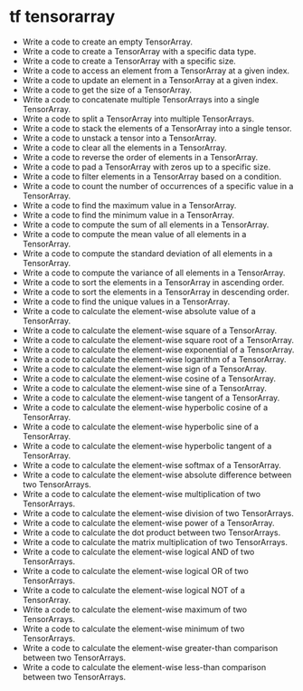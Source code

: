 # tf tensorarray

- Write a code to create an empty TensorArray.
- Write a code to create a TensorArray with a specific data type.
- Write a code to create a TensorArray with a specific size.
- Write a code to access an element from a TensorArray at a given index.
- Write a code to update an element in a TensorArray at a given index.
- Write a code to get the size of a TensorArray.
- Write a code to concatenate multiple TensorArrays into a single TensorArray.
- Write a code to split a TensorArray into multiple TensorArrays.
- Write a code to stack the elements of a TensorArray into a single tensor.
- Write a code to unstack a tensor into a TensorArray.
- Write a code to clear all the elements in a TensorArray.
- Write a code to reverse the order of elements in a TensorArray.
- Write a code to pad a TensorArray with zeros up to a specific size.
- Write a code to filter elements in a TensorArray based on a condition.
- Write a code to count the number of occurrences of a specific value in a TensorArray.
- Write a code to find the maximum value in a TensorArray.
- Write a code to find the minimum value in a TensorArray.
- Write a code to compute the sum of all elements in a TensorArray.
- Write a code to compute the mean value of all elements in a TensorArray.
- Write a code to compute the standard deviation of all elements in a TensorArray.
- Write a code to compute the variance of all elements in a TensorArray.
- Write a code to sort the elements in a TensorArray in ascending order.
- Write a code to sort the elements in a TensorArray in descending order.
- Write a code to find the unique values in a TensorArray.
- Write a code to calculate the element-wise absolute value of a TensorArray.
- Write a code to calculate the element-wise square of a TensorArray.
- Write a code to calculate the element-wise square root of a TensorArray.
- Write a code to calculate the element-wise exponential of a TensorArray.
- Write a code to calculate the element-wise logarithm of a TensorArray.
- Write a code to calculate the element-wise sign of a TensorArray.
- Write a code to calculate the element-wise cosine of a TensorArray.
- Write a code to calculate the element-wise sine of a TensorArray.
- Write a code to calculate the element-wise tangent of a TensorArray.
- Write a code to calculate the element-wise hyperbolic cosine of a TensorArray.
- Write a code to calculate the element-wise hyperbolic sine of a TensorArray.
- Write a code to calculate the element-wise hyperbolic tangent of a TensorArray.
- Write a code to calculate the element-wise softmax of a TensorArray.
- Write a code to calculate the element-wise absolute difference between two TensorArrays.
- Write a code to calculate the element-wise multiplication of two TensorArrays.
- Write a code to calculate the element-wise division of two TensorArrays.
- Write a code to calculate the element-wise power of a TensorArray.
- Write a code to calculate the dot product between two TensorArrays.
- Write a code to calculate the matrix multiplication of two TensorArrays.
- Write a code to calculate the element-wise logical AND of two TensorArrays.
- Write a code to calculate the element-wise logical OR of two TensorArrays.
- Write a code to calculate the element-wise logical NOT of a TensorArray.
- Write a code to calculate the element-wise maximum of two TensorArrays.
- Write a code to calculate the element-wise minimum of two TensorArrays.
- Write a code to calculate the element-wise greater-than comparison between two TensorArrays.
- Write a code to calculate the element-wise less-than comparison between two TensorArrays.